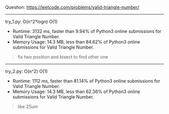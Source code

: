 Question: https://leetcode.com/problems/valid-triangle-number/

---

try_1.py: O(n^2*logn) O(1)

* Runtime: 3132 ms, faster than 9.94% of Python3 online submissions for Valid Triangle Number.
* Memory Usage: 14.3 MB, less than 84.62% of Python3 online submissions for Valid Triangle Number.

> fix two position and bisect to find other one

---

try_2.py: O(n^2) O(1)

* Runtime: 1112 ms, faster than 81.14% of Python3 online submissions for Valid Triangle Number.
* Memory Usage: 14.3 MB, less than 62.36% of Python3 online submissions for Valid Triangle Number.

> like 2Sum